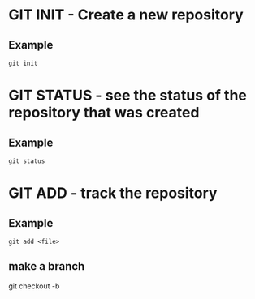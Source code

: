 # GIT INIT - Create a new repository

## Example

`git init`

# GIT STATUS - see the status of the repository that was created

## Example

`git status`

# GIT ADD - track the repository

## Example

`git add <file>`

## make a branch
git checkout -b <branch name>
